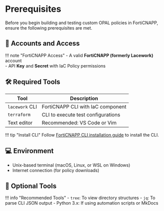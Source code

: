 # Prerequisites

Before you begin building and testing custom OPAL policies in FortiCNAPP, ensure the following prerequisites are met.

## 🧾 Accounts and Access

!!! note "FortiCNAPP Access"
    - A valid **FortiCNAPP (formerly Lacework)** account  
    - API **Key** and **Secret** with IaC Policy permissions

## 🛠 Required Tools

| Tool            | Description                             |
|-----------------|-----------------------------------------|
| `lacework` CLI  | FortiCNAPP CLI with IaC component       |
| `terraform`     | CLI to execute test configurations      |
| Text editor     | Recommended: VS Code or Vim             |

!!! tip "Install CLI"
    Follow [FortiCNAPP CLI installation guide](https://docs.lacework.com/cli/install) to install the CLI.

## 💻 Environment

- Unix-based terminal (macOS, Linux, or WSL on Windows)
- Internet connection (for policy downloads)

## 🔧 Optional Tools

!!! info "Recommended Tools"
    - `tree`: To view directory structures
    - `jq`: To parse CLI JSON output
    - Python 3.x: If using automation scripts or MkDocs
